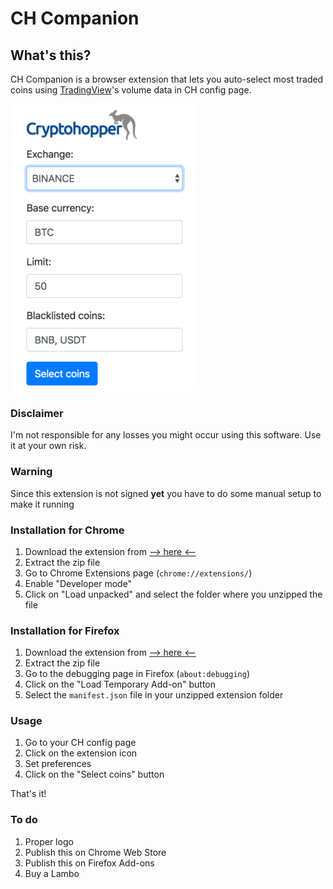 # CH Companion

## What's this?
CH Companion is a browser extension that lets you auto-select most traded coins using [TradingView](https://www.tradingview.com)'s volume data in CH config page.

![image](screenshot.png?raw=true)

### Disclaimer
I'm not responsible for any losses you might occur using this software. Use it at your own risk.

### Warning
Since this extension is not signed **yet** you have to do some manual setup to make it running

### Installation for Chrome
1. Download the extension from [--> here <--](https://github.com/matteoantoci/ch-companion/raw/master/ch-companion.zip)
1. Extract the zip file
1. Go to Chrome Extensions page (`chrome://extensions/`)
1. Enable "Developer mode"
1. Click on "Load unpacked" and select the folder where you unzipped the file

### Installation for Firefox
1. Download the extension from [--> here <--](https://github.com/matteoantoci/ch-companion/raw/master/ch-companion.zip)
1. Extract the zip file
1. Go to the debugging page in Firefox (`about:debugging`)
1. Click on the "Load Temporary Add-on" button
1. Select the `manifest.json` file in your unzipped extension folder

### Usage
1. Go to your CH config page
1. Click on the extension icon
1. Set preferences
1. Click on the "Select coins" button

That's it!

### To do
1. Proper logo
1. Publish this on Chrome Web Store
1. Publish this on Firefox Add-ons
1. Buy a Lambo
